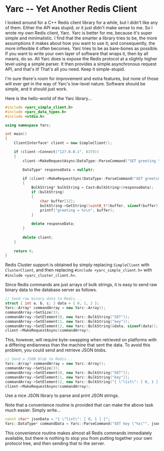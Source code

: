 # Yarc -- Yet Another Redis Client

I looked around for a C++ Redis client library for a while, but I didn't like any of them.  Either the API was stupid, or it just didn't make sense to me.  So I wrote my own Redis client, Yarc.  Yarc is better for me, because it's super simple and minimalistic.  I find that the smarter a library tries to be, the more assumptions it makes about how you want to use it; and consequently, the more inflexible it often becomes.  Yarc tries to be as bare-bones as possible.  If you want to write your own layer of software that wraps it, then by all means, do so.  All Yarc does is expose the Redis protocol at a slightly higher level using a simple parser.  It then provides a simple asynchronous request API, and that's it!  That's all you need.  Keep it simple-stupid.

I'm sure there's room for improvement and extra features, but none of those will ever get in the way of Yarc's low-level nature.  Software should be simple, and it should just work.

Here is the hello-world of the Yarc library...

```C++
#include <yarc_simple_client.h>
#include <yarc_data_types.h>
#include <stdio.h>

using namespace Yarc;

int main()
{
	ClientInterface* client = new SimpleClient();

	if (client->Connect("127.0.0.1", 6379))
	{
		client->MakeRequestAsync(DataType::ParseCommand("SET greeting \"Hello, world!\""));

		DataType* responseData = nullptr;

		if (client->MakeRequestSync(DataType::ParseCommand("GET greeting"), responeData))
		{
			BulkString* bulkString = Cast<BulkString>(responseData);
			if (bulkString)
			{
				char buffer[32];
				bulkString->GetString((uint8_t*)buffer, sizeof(buffer));
				printf("greeting = %s\n", buffer);
			}
		
			delete responseData;
		}
		
		delete client;
	}
	
	return 0;
}
```

Redis Cluster support is obtained by simply replacing `SimpleClient` with `ClusterClient`, and then replacing `#include <yarc_simple_client.h>` with `#include <yarc_cluster_client.h>`.

Since Redis commands are just arrays of bulk strings, it is easy to send raw binary data to the database server as follows.

```C++
// Send raw binary data to Redis...
struct { int a, b, c; } data = { 0, 1, 2 };
Yarc::Array* commandArray = new Yarc::Array();
commandArray->SetSize(3);
commandArray->SetElement(0, new Yarc::BulkString("SET"));
commandArray->SetElement(1, new Yarc::BulkString("key"));
commandArray->SetElement(2, new Yarc::BulkString(&data, sizeof(data));
client->MakeRequestAsync(commandArray);
```

This, however, will require byte-swapping when retrieved on platforms with a differing endianness than the machine that sent the data.  To avoid this problem, you could send and retrieve JSON blobs.

```C++
// Send a JSON blob to Redis...
Yarc::Array* commandArray = new Yarc::Array();
commandArray->SetSize(3);
commandArray->SetElement(0, new Yarc::BulkString("SET"));
commandArray->SetElement(1, new Yarc::BulkString("key"));
commandArray->SetElement(2, new Yarc::BulkString("{ \"list\": [ 0, 1 ] }");
client->MakeRequestAsync(commandArray);
```

Use a nice JSON library to parse and print JSON strings.

Note that a convenience routine is provided that can make the above task much easier.  Simply write...

```C++
const char* jsonData = "{ \"list\": [ 0, 1 ] }";
Yarc::DataType* commandData = Yarc::ParseCommand("SET key \"%s\"", jsonData);
```

This convenience routine makes almost all Redis commands immediately available, but there is nothing to stop you from putting together your own protocol tree, and then sending that to the server.